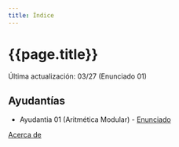```yaml
---
title: Índice
---
```


# {{page.title}}

Última actualización: 03/27 (Enunciado 01)

## Ayudantías

- Ayudantia 01 (Aritmética Modular) - [Enunciado](pdfs/Enunciados/Enunciado01.pdf)

[Acerca de](about)
